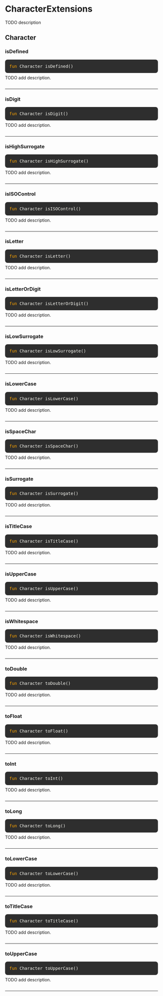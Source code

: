 # CharacterExtensions
TODO description

## Character

### isDefined
<div style="background-color: #2e2e2e; padding: 1em; border-radius: 8px; margin-bottom: 1em; color: #f8f8f2; font-family: monospace;">
<code style="all: unset; font-family: monospace; color: inherit;">
<span style='color: orange;'>fun</span> Character isDefined()</code>
</div>
<p style="margin-top: -0.5em; margin-bottom: 2em;">
TODO add description.
</p>

---

### isDigit
<div style="background-color: #2e2e2e; padding: 1em; border-radius: 8px; margin-bottom: 1em; color: #f8f8f2; font-family: monospace;">
<code style="all: unset; font-family: monospace; color: inherit;">
<span style='color: orange;'>fun</span> Character isDigit()</code>
</div>
<p style="margin-top: -0.5em; margin-bottom: 2em;">
TODO add description.
</p>

---

### isHighSurrogate
<div style="background-color: #2e2e2e; padding: 1em; border-radius: 8px; margin-bottom: 1em; color: #f8f8f2; font-family: monospace;">
<code style="all: unset; font-family: monospace; color: inherit;">
<span style='color: orange;'>fun</span> Character isHighSurrogate()</code>
</div>
<p style="margin-top: -0.5em; margin-bottom: 2em;">
TODO add description.
</p>

---

### isISOControl
<div style="background-color: #2e2e2e; padding: 1em; border-radius: 8px; margin-bottom: 1em; color: #f8f8f2; font-family: monospace;">
<code style="all: unset; font-family: monospace; color: inherit;">
<span style='color: orange;'>fun</span> Character isISOControl()</code>
</div>
<p style="margin-top: -0.5em; margin-bottom: 2em;">
TODO add description.
</p>

---

### isLetter
<div style="background-color: #2e2e2e; padding: 1em; border-radius: 8px; margin-bottom: 1em; color: #f8f8f2; font-family: monospace;">
<code style="all: unset; font-family: monospace; color: inherit;">
<span style='color: orange;'>fun</span> Character isLetter()</code>
</div>
<p style="margin-top: -0.5em; margin-bottom: 2em;">
TODO add description.
</p>

---

### isLetterOrDigit
<div style="background-color: #2e2e2e; padding: 1em; border-radius: 8px; margin-bottom: 1em; color: #f8f8f2; font-family: monospace;">
<code style="all: unset; font-family: monospace; color: inherit;">
<span style='color: orange;'>fun</span> Character isLetterOrDigit()</code>
</div>
<p style="margin-top: -0.5em; margin-bottom: 2em;">
TODO add description.
</p>

---

### isLowSurrogate
<div style="background-color: #2e2e2e; padding: 1em; border-radius: 8px; margin-bottom: 1em; color: #f8f8f2; font-family: monospace;">
<code style="all: unset; font-family: monospace; color: inherit;">
<span style='color: orange;'>fun</span> Character isLowSurrogate()</code>
</div>
<p style="margin-top: -0.5em; margin-bottom: 2em;">
TODO add description.
</p>

---

### isLowerCase
<div style="background-color: #2e2e2e; padding: 1em; border-radius: 8px; margin-bottom: 1em; color: #f8f8f2; font-family: monospace;">
<code style="all: unset; font-family: monospace; color: inherit;">
<span style='color: orange;'>fun</span> Character isLowerCase()</code>
</div>
<p style="margin-top: -0.5em; margin-bottom: 2em;">
TODO add description.
</p>

---

### isSpaceChar
<div style="background-color: #2e2e2e; padding: 1em; border-radius: 8px; margin-bottom: 1em; color: #f8f8f2; font-family: monospace;">
<code style="all: unset; font-family: monospace; color: inherit;">
<span style='color: orange;'>fun</span> Character isSpaceChar()</code>
</div>
<p style="margin-top: -0.5em; margin-bottom: 2em;">
TODO add description.
</p>

---

### isSurrogate
<div style="background-color: #2e2e2e; padding: 1em; border-radius: 8px; margin-bottom: 1em; color: #f8f8f2; font-family: monospace;">
<code style="all: unset; font-family: monospace; color: inherit;">
<span style='color: orange;'>fun</span> Character isSurrogate()</code>
</div>
<p style="margin-top: -0.5em; margin-bottom: 2em;">
TODO add description.
</p>

---

### isTitleCase
<div style="background-color: #2e2e2e; padding: 1em; border-radius: 8px; margin-bottom: 1em; color: #f8f8f2; font-family: monospace;">
<code style="all: unset; font-family: monospace; color: inherit;">
<span style='color: orange;'>fun</span> Character isTitleCase()</code>
</div>
<p style="margin-top: -0.5em; margin-bottom: 2em;">
TODO add description.
</p>

---

### isUpperCase
<div style="background-color: #2e2e2e; padding: 1em; border-radius: 8px; margin-bottom: 1em; color: #f8f8f2; font-family: monospace;">
<code style="all: unset; font-family: monospace; color: inherit;">
<span style='color: orange;'>fun</span> Character isUpperCase()</code>
</div>
<p style="margin-top: -0.5em; margin-bottom: 2em;">
TODO add description.
</p>

---

### isWhitespace
<div style="background-color: #2e2e2e; padding: 1em; border-radius: 8px; margin-bottom: 1em; color: #f8f8f2; font-family: monospace;">
<code style="all: unset; font-family: monospace; color: inherit;">
<span style='color: orange;'>fun</span> Character isWhitespace()</code>
</div>
<p style="margin-top: -0.5em; margin-bottom: 2em;">
TODO add description.
</p>

---

### toDouble
<div style="background-color: #2e2e2e; padding: 1em; border-radius: 8px; margin-bottom: 1em; color: #f8f8f2; font-family: monospace;">
<code style="all: unset; font-family: monospace; color: inherit;">
<span style='color: orange;'>fun</span> Character toDouble()</code>
</div>
<p style="margin-top: -0.5em; margin-bottom: 2em;">
TODO add description.
</p>

---

### toFloat
<div style="background-color: #2e2e2e; padding: 1em; border-radius: 8px; margin-bottom: 1em; color: #f8f8f2; font-family: monospace;">
<code style="all: unset; font-family: monospace; color: inherit;">
<span style='color: orange;'>fun</span> Character toFloat()</code>
</div>
<p style="margin-top: -0.5em; margin-bottom: 2em;">
TODO add description.
</p>

---

### toInt
<div style="background-color: #2e2e2e; padding: 1em; border-radius: 8px; margin-bottom: 1em; color: #f8f8f2; font-family: monospace;">
<code style="all: unset; font-family: monospace; color: inherit;">
<span style='color: orange;'>fun</span> Character toInt()</code>
</div>
<p style="margin-top: -0.5em; margin-bottom: 2em;">
TODO add description.
</p>

---

### toLong
<div style="background-color: #2e2e2e; padding: 1em; border-radius: 8px; margin-bottom: 1em; color: #f8f8f2; font-family: monospace;">
<code style="all: unset; font-family: monospace; color: inherit;">
<span style='color: orange;'>fun</span> Character toLong()</code>
</div>
<p style="margin-top: -0.5em; margin-bottom: 2em;">
TODO add description.
</p>

---

### toLowerCase
<div style="background-color: #2e2e2e; padding: 1em; border-radius: 8px; margin-bottom: 1em; color: #f8f8f2; font-family: monospace;">
<code style="all: unset; font-family: monospace; color: inherit;">
<span style='color: orange;'>fun</span> Character toLowerCase()</code>
</div>
<p style="margin-top: -0.5em; margin-bottom: 2em;">
TODO add description.
</p>

---

### toTitleCase
<div style="background-color: #2e2e2e; padding: 1em; border-radius: 8px; margin-bottom: 1em; color: #f8f8f2; font-family: monospace;">
<code style="all: unset; font-family: monospace; color: inherit;">
<span style='color: orange;'>fun</span> Character toTitleCase()</code>
</div>
<p style="margin-top: -0.5em; margin-bottom: 2em;">
TODO add description.
</p>

---

### toUpperCase
<div style="background-color: #2e2e2e; padding: 1em; border-radius: 8px; margin-bottom: 1em; color: #f8f8f2; font-family: monospace;">
<code style="all: unset; font-family: monospace; color: inherit;">
<span style='color: orange;'>fun</span> Character toUpperCase()</code>
</div>
<p style="margin-top: -0.5em; margin-bottom: 2em;">
TODO add description.
</p>

---

